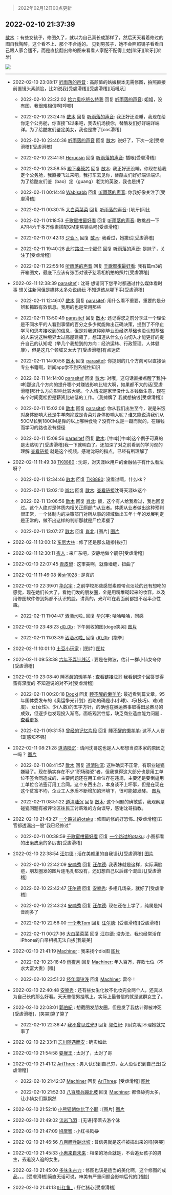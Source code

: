 > 2022年02月12日00点更新
<link rel="stylesheet" href="https://cdn.jsdelivr.net/gh/taotie6/sampleJSON@main/css/photo_show.css">
<meta name="referrer" content="no-referrer" />


 ## 2022-02-10 21:37:39 

 [㪚木](https://www.coolapk.com/feed/33452805?shareKey=YmM4YjA1MTg0NzMwNjIwNTI3OTg~) ：有些女孩子，修图久了，就以为自己真长成那样了，然后天天看着修过的图自我陶醉，这个看不上、那个不合适的。
见到男孩子，她不会照照镜子看看自己跟人家合适不，而是直接翻出修的图来看看人家配不配得上她[呲牙][呲牙][呲牙] 

<div class="album">
<img class="img-item" src="http://image.coolapk.com/feed/2022/0210/21/1081091_e0eb66e7_0257_6669_99@230x167.gif" />
</div>

 ------- 

- 2022-02-10 23:08:17 [听雨落的声音](uid=3650984) : 高颜值的姑娘根本无需修图，拍照直接前置镜头素颜脸，比如说我[受虐滑稽][受虐滑稽][哦吼吼] 

    - 2022-02-10 23:22:02 [给力奥吃怒么特我](uid=3878354) 回复 [听雨落的声音](uid=3650984): 姐姐，没有图，我很难相信啊[哼唧] 

    - 2022-02-10 23:24:15 [㪚木](uid=1081091) 回复 [听雨落的声音](uid=3650984): 我正好还没睡，我现在给你定个公务舱，你直接飞过来吧，我去机场接你，替酷友们好好端详端详。为了给酷友们鉴定美女，我也是拼了[cos滑稽] 

    - 2022-02-10 23:40:36 [听雨落的声音](uid=3650984) 回复 [㪚木](uid=1081091): 说好了，下次一定[受虐滑稽][受虐滑稽] 

    - 2022-02-10 23:41:51 [Heruosin](uid=1126053) 回复 [听雨落的声音](uid=3650984): 插眼[受虐滑稽] 

    - 2022-02-10 23:58:55 [殿下秦筱芯](uid=1506692) 回复 [㪚木](uid=1081091): 我正好还没睡，你现在给我定个公务舱，我直接飞过来吧，我打车去见你，替酷友们好好端详端详。为了给酷友们鉴（bao）定（guang）老沈的英姿，我也是拼了 

    - 2022-02-11 00:14:48 [Wabisabb](uid=1294414) 回复 [听雨落的声音](uid=3650984): 你我好像关注了[受虐滑稽] 

    - 2022-02-11 00:30:15 [大白菜菜菜](uid=2081020) 回复 [听雨落的声音](uid=3650984): [呲牙]同比 

    - 2022-02-11 01:18:53 [千歌蜜柑最好看](uid=1256624) 回复 [听雨落的声音](uid=3650984): 敢挑战一下A7R4六千多万像素搭配GM定焦镜头吗[受虐滑稽] 

    - 2022-02-11 07:42:13 [ジ衮丶](uid=494451) 回复 [㪚木](uid=1081091): 我看过，她撒谎[受虐滑稽] 

    - 2022-02-11 19:40:28 [此时路过一个靓仔](uid=2430256) 回复 [听雨落的声音](uid=3650984): 是妹子，关注了[受虐滑稽] 

    - 2022-02-11 22:55:16 [听雨落的声音](uid=3650984) 回复 [千歌蜜柑最好看](uid=1256624): 我有篇m3的开箱图文，最底下应该有张面对镜子怼着相机拍的照片[受虐滑稽] 

- 2022-02-11 12:38:39 [parasitef](uid=1468126) : 沈哥 想请问下您平时都通过什么媒体看时事 想关注新闻但是媒体太多众说纷纭 不知道该从哪下手[受虐滑稽] 

    - 2022-02-11 12:46:07 [㪚木](uid=1081091) 回复 [parasitef](uid=1468126): 用什么看不重要，重要的是分辨和抓取有效信息。我用的也是常用那些 

    - 2022-02-11 13:50:49 [parasitef](uid=1468126) 回复 [㪚木](uid=1081091): 还记得您之前分享过一个理论是不同水平的人看到事情的百分之多少就能做出正确决策，提到了不停止学习和思考接收到的信息，但是对我这种刚毕业没经济基础也没认知基础的人来说这种境界太过高屋建瓴了，想知道从什么方向切入才能更好的提升自己的认知呢（举几个我想到的方向<!--break-->：经济运转、行政管理、人体健康），但是这几个领域又太大了[受虐滑稽]有点迷茫 

    - 2022-02-11 14:00:58 [㪚木](uid=1081091) 回复 [parasitef](uid=1468126): 你提到的几个方向可以直接读专业书籍啊，新闻app学不到系统性知识 

    - 2022-02-11 14:14:00 [parasitef](uid=1468126) 回复 [㪚木](uid=1081091): 对哦，这句话直接点醒了我[牛啤]那这几个方向的提升哪个对赚钱影响比较大啊，如果都不大的话[受虐滑稽]那什么方向影响比较大呢。个人情况是家里没什么本钱做生意，现在有个时间宽松但是薪资比较低的工作。（我摊牌了 我就想搞钱[受虐滑稽]） 

    - 2022-02-11 15:02:08 [㪚木](uid=1081091) 回复 [parasitef](uid=1468126): 你从我们出生至今，说是米饭对身体影响大还是牛羊肉抑或是青菜对身体影响大呢？谁又能说清我们从50CM长到180CM是靠的以上哪种食物？没有什么是一蹴而就的，在赚钱而学习的路也没有捷径 

    - 2022-02-11 15:08:56 [parasitef](uid=1468126) 回复 [㪚木](uid=1081091): [牛啤][牛啤]这个例子可真的是太贴切了[受虐滑稽]我一下就明白了。还加深了对之前看到的学习观的理解 <a class="feed-link-url" href="http://b23.tv/S0m0YY9" title="http://b23.tv/S0m0YY9" target="_blank" rel="nofollow">查看链接</a>
就是这个视频。感谢沈哥的指点，已经有所理解了 

- 2022-02-11 11:49:38 [TK8880](uid=4084500) : 沈哥，对天涯kk用户的金融帖子有什么看法呀？ 

    - 2022-02-11 12:34:46 [㪚木](uid=1081091) 回复 [TK8880](uid=4084500): 没看过啊，什么kk？ 

    - 2022-02-11 13:02:10 [肖北](uid=1156293) 回复 [㪚木](uid=1081091): <a class="feed-link-url" href="https://bbs.tianya.cn/m/post-house-252774-1.shtml" title="https://bbs.tianya.cn/m/post-house-252774-1.shtml" target="_blank" rel="nofollow">查看链接</a>沈哥天涯kk这个 

    - 2022-02-11 13:06:56 [㪚木](uid=1081091) 回复 [肖北](uid=1156293): 额，这个有人给我看过，我也回复过。这个人绝对是体质内相关正厕部门从业者。体质从业者做出这种预判很正常，一个体制内的决策部门对所从事的领域做出五年十年的发展判定是正常的，做不出这样的判断那就是尸位素餐了 

    - 2022-02-11 13:07:27 [㪚木](uid=1081091) 回复 [肖北](uid=1156293): [图片] [图片](http://image.coolapk.com/feed/2022/0211/13/1081091_13615ccc_6046_3005_716@1080x452.jpeg)

- 2022-02-11 13:00:12 [东尼大林](uid=1612569) : 修了还是那么磕掺[挨打] 

- 2022-02-11 12:30:11 [夜人](uid=561987) : 来广东吧，安静地做个靓仔[受虐滑稽] 

- 2022-02-10 22:07:45 [青皮梨](uid=1109281) : 这审美啊，就像墙缝，扭曲了 

- 2022-02-11 11:46:08 [黄sir1028](uid=905870) : 是真的 

- 2022-02-10 22:39:01 [华兴宇](uid=3340773) : 之前学校那些感觉素颜带点淡妆的还有想吃的感觉，现在她们长大了，看她们发的朋友圈，全是用粉堆砌起来的妆容，以及用修图软件修到妈都不认识的脸。讲真的，光吖吖在我面前都提不起半点性趣。 

    - 2022-02-11 11:04:47 [洒洒水啦_](uid=652939) 回复 [华兴宇](uid=3340773): 哈哈哈哈，同感 

- 2022-02-10 23:48:23 [d0_0b](uid=466123) : 下午刚收的图[doge笑哭] [图片](http://image.coolapk.com/feed/2022/0210/23/466123_d4996fff_8101_9718_476@658x309.jpeg)

    - 2022-02-11 11:03:39 [洒洒水啦_](uid=652939) 回复 [d0_0b](uid=466123): [抱拳] 

- 2022-02-11 10:01:10 [土豆小玩家](uid=15245189) : [图片] [图片](http://image.coolapk.com/feed/2022/0211/10/15245189_f0ad3e60_4869_7259_452@500x500.jpeg)

- 2022-02-11 09:53:38 [六年不弄针线活](uid=8385282) : 要是在微波，估计一群小仙女夸你[受虐滑稽] 

- 2022-02-10 23:08:40 [睡不醒的懒羊羊](uid=4242505) : <a class="feed-link-url" href="https://www.zhihu.com/answer/1835741310" title="https://www.zhihu.com/answer/1835741310" target="_blank" rel="nofollow">查看链接</a>沈哥 我看到这个回答觉得蛮有深度的 不知道说的对不对[受虐滑稽] 

    - 2022-02-11 00:20:18 [Dogki](uid=593932) 回复 [睡不醒的懒羊羊](uid=4242505): 最近看到篇文章，95年国体委发布的《奥运争光计划》战略的确是小(小球)、巧(技巧)、难(难度)、女(女性)、少(人数)的五字方针，的确也在奥运赛事取得田忌赛马的成效，但逐步也发现投入渐高，面临观赏性低，缺乏商业造血能力问题.. <a href="/feed/replyList?id=260349280">查看更多</a> 

    - 2022-02-11 09:31:53 [曾经的记忆片段](uid=2703645) 回复 [睡不醒的懒羊羊](uid=4242505): 这不人人皆知[感知不强] 

- 2022-02-11 08:21:28 [道清陆沉](uid=889471) : 请问沈哥这也是人人都想当资本家的原因之一吗？ [图片](http://image.coolapk.com/feed/2022/0211/08/889471_d44965c1_8886_8806_139@1440x5240.jpeg)

    - 2022-02-11 08:41:57 [㪚木](uid=1081091) 回复 [道清陆沉](uid=889471): 这种确实不正常，有职业碰瓷嫌疑了。现在确实存在不少“职场碰瓷”者，但我觉得这大部分也是用工单位不签合同造成的，主要问题还在用工单位存在违规，主要还是要倒逼用工单位合法签订用工合同。这个东西出台，本身谈不上坏事，但是在现在这个贫富不均，企业工人矛盾不断增加的环境下，很可能被发酵。 [图片](http://image.coolapk.com/feed/2022/0211/08/1081091_ce0935ba_0115_9226_754@1080x657.jpeg)

    - 2022-02-11 08:51:22 [道清陆沉](uid=889471) 回复 [㪚木](uid=1081091): 这个问题的确敏感，我观察是碰瓷问题有被评论区往民工讨薪难的方向误导，感谢沈哥指教。 

- 2022-02-10 21:43:27 [一个路过的otaku](uid=1008212) : 修图的修的好恐怖…[受虐滑稽]五官都透漏出一股“我已经修过” 

    - 2022-02-11 00:38:59 [千歌蜜柑最好看](uid=1256624) 回复 [一个路过的otaku](uid=1008212): 小图都看的出磨皮磨的多厉害[受虐滑稽] 

- 2022-02-10 22:38:54 [汪尔德](uid=1595236) : 活在美颜里的自我误认[受虐滑稽] [图片](http://image.coolapk.com/feed/2022/0210/22/1595236_3367fcc1_3933_3644_695@1148x1454.jpeg)

    - 2022-02-10 22:42:09 [安喃秀](uid=2237599) 回复 [汪尔德](uid=1595236): 我表妹就是这样，实际满脸痘，朋友圈发的图片连毛孔都没有，还幻想自己以后嫁个混血儿[受虐滑稽] 

    - 2022-02-10 22:42:47 [汪尔德](uid=1595236) 回复 [安喃秀](uid=2237599): 多相几场亲，就好了[受虐滑稽] 

    - 2022-02-10 22:43:24 [安喃秀](uid=2237599) 回复 [汪尔德](uid=1595236): 现在还在上学了，纯属是抖音刷多了 

    - 2022-02-10 22:56:00 [一个老Tom](uid=1885797) 回复 [汪尔德](uid=1595236): [受虐滑稽][受虐滑稽] 

    - 2022-02-11 00:27:36 [大白菜菜菜](uid=2081020) 回复 [汪尔德](uid=1595236): 没办法，我也经常活在iPhone的自带相机无法自拔[我最美] 

- 2022-02-10 21:41:19 [Machiner](uid=3114536) : 我来找个dio图 [图片](http://image.coolapk.com/feed/2022/0210/21/3114536_6434484a_0478_041_683@907x1882.jpeg)

    - 2022-02-10 23:18:49 [雨夜月](uid=2036968) 回复 [Machiner](uid=3114536): 年入百万，存款七位（不求大富大贵）[噗] 

    - 2022-02-10 23:51:22 [经年闻铃浅](uid=2295826) 回复 [Machiner](uid=3114536): 雷帝！ 

- 2022-02-10 22:40:48 [安喃秀](uid=2237599) : 还有些女生化妆不化妆完全两个人，还真以为自己长的那么好看。天天普信男挂嘴上，实际上最普信的就是这群女生了。 

- 2022-02-10 22:08:01 [郭伯紀](uid=2859803) : 想截图发朋友圈，但是发了我估计得被冲死[受虐滑稽]，[笑哭]算了算了 

    - 2022-02-10 22:36:47 [我不曾见过光9](uid=1784401) 回复 [郭伯紀](uid=2859803): [t耐克嘴]不理她就完事了 

- 2022-02-10 22:33:11 [忘川随遇而安](uid=3469258) : 确实如此 

- 2022-02-10 21:54:58 [耍猴王](uid=2055455) : 太对了，太对了哥 

- 2022-02-10 21:41:12 [AriThree](uid=1560115) : 男人认识到自己穷，女人没认识到自己丑[受虐滑稽] 

    - 2022-02-10 21:42:37 [Machiner](uid=3114536) 回复 [AriThree](uid=1560115): [受虐滑稽] [图片](http://image.coolapk.com/feed/2022/0210/21/3114536_3b31a195_0556_3883_85@1080x564.jpeg)

    - 2022-02-10 21:52:33 [八百膘兵蹦北坡](uid=1105274) 回复 [Machiner](uid=3114536): 都怪舔狗太多，让小仙女们飘飘然 

- 2022-02-10 21:52:10 [小熊猫朝你比了个耶](uid=4352062) : [图片] [图片](http://image.coolapk.com/feed/2022/0205/00/2622555_22700df2_2944_4161_424@145x110.gif)

- 2022-02-10 21:49:02 [流岩飞羽](uid=4383023) : [无语]带着去游个泳 

- 2022-02-10 21:47:09 [鸠摩智](uid=861714) : 小红书风😂 

- 2022-02-10 21:46:56 [八百膘兵蹦北坡](uid=1105274) : 普信男就是这样被搞出来的吗[笑哭] 

- 2022-02-10 21:45:33 [小惠来自未来](uid=847097) : 相亲的场合就是，不会追女孩子的男生，去追没人追的女生。 

- 2022-02-10 21:45:00 [多味朱古力](uid=1614110) : 修图也该是适当的美化啊，这个修图的成品。。。[受虐滑稽]简直无话可说，审美有严重问题会影响后代的[捂脸] 

- 2022-02-10 21:41:13 [叶红鱼_](uid=728808) : 虾仁猪心[受虐滑稽] 

